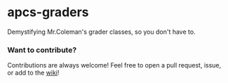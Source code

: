 # apcs-graders
Demystifying Mr.Coleman's grader classes, so you don't have to.

### Want to contribute? 
Contributions are always welcome! Feel free to open a pull request, issue, or add to the [wiki](https://github.com/ctrezevant/apcs-graders/wiki)!

